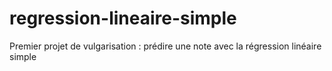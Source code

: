 # regression-lineaire-simple
Premier projet de vulgarisation : prédire une note avec la régression linéaire simple
